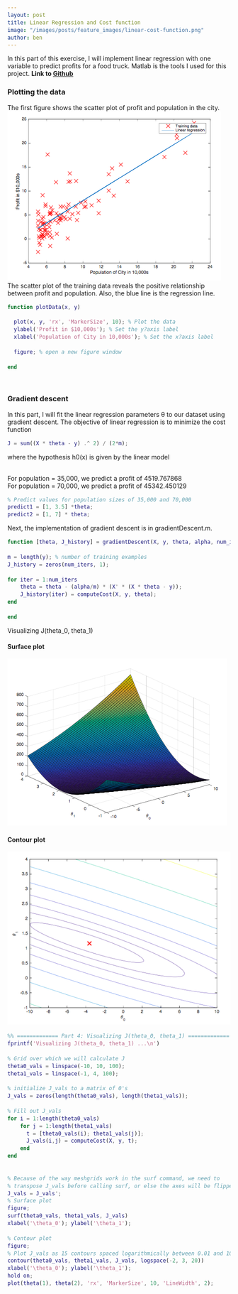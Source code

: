 ```yaml
---
layout: post
title: Linear Regression and Cost function
image: "/images/posts/feature_images/linear-cost-function.png"
author: ben
---
```


In this part of this exercise, I will implement linear regression with one variable to predict profits for a food truck. 
Matlab is the tools I used for this project. **Link to [Github](https://github.com/Lanbig/Machine-Learning/tree/master/machine-learning-ex1)**

### Plotting the data
The first figure shows the scatter plot of profit and population in the city. 
![Scatter plot and linear line](/images/posts/content_images/linear-fit.png)
The scatter plot of the training data reveals the positive relationship between profit and population. Also, the blue line is the regression line.

```matlab
function plotData(x, y)

  plot(x, y, 'rx', 'MarkerSize', 10); % Plot the data 
  ylabel('Profit in $10,000s'); % Set the y?axis label 
  xlabel('Population of City in 10,000s'); % Set the x?axis label

  figure; % open a new figure window

end
```
<br />

### Gradient descent 
In this part, I will fit the linear regression parameters θ to our dataset using gradient descent. The objective of linear regression is to minimize the cost function
```matlab
J = sum((X * theta - y) .^ 2) / (2*m);
```
where the hypothesis h0(x) is given by the linear model

<br />
For population = 35,000, we predict a profit of 4519.767868<br />
For population = 70,000, we predict a profit of 45342.450129<br />

```matlab
% Predict values for population sizes of 35,000 and 70,000
predict1 = [1, 3.5] *theta;
predict2 = [1, 7] * theta;
```

Next, the implementation of gradient descent is in gradientDescent.m.
```matlab
function [theta, J_history] = gradientDescent(X, y, theta, alpha, num_iters)

m = length(y); % number of training examples
J_history = zeros(num_iters, 1);

for iter = 1:num_iters
    theta = theta - (alpha/m) * (X' * (X * theta - y));
    J_history(iter) = computeCost(X, y, theta);
end

end
```

Visualizing J(theta_0, theta_1)

#### Surface plot
![Surface plot](/images/posts/content_images/linear-cost-function.png)
#### Contour plot
![Contour plot](/images/posts/content_images/linear-cost-function2.png)

```matlab
%% ============= Part 4: Visualizing J(theta_0, theta_1) =============
fprintf('Visualizing J(theta_0, theta_1) ...\n')

% Grid over which we will calculate J
theta0_vals = linspace(-10, 10, 100);
theta1_vals = linspace(-1, 4, 100);

% initialize J_vals to a matrix of 0's
J_vals = zeros(length(theta0_vals), length(theta1_vals));

% Fill out J_vals
for i = 1:length(theta0_vals)
    for j = 1:length(theta1_vals)
	  t = [theta0_vals(i); theta1_vals(j)];    
	  J_vals(i,j) = computeCost(X, y, t);
    end
end


% Because of the way meshgrids work in the surf command, we need to 
% transpose J_vals before calling surf, or else the axes will be flipped
J_vals = J_vals';
% Surface plot
figure;
surf(theta0_vals, theta1_vals, J_vals)
xlabel('\theta_0'); ylabel('\theta_1');

% Contour plot
figure;
% Plot J_vals as 15 contours spaced logarithmically between 0.01 and 100
contour(theta0_vals, theta1_vals, J_vals, logspace(-2, 3, 20))
xlabel('\theta_0'); ylabel('\theta_1');
hold on;
plot(theta(1), theta(2), 'rx', 'MarkerSize', 10, 'LineWidth', 2);
```
